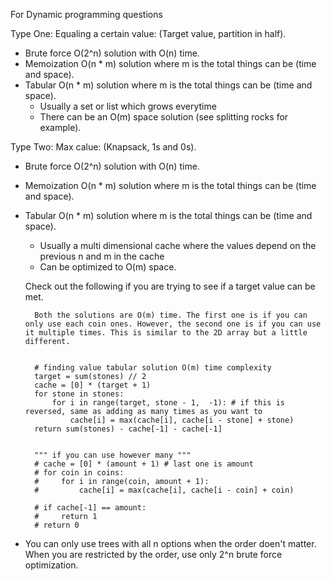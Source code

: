 For Dynamic programming questions

Type One: Equaling a certain value: (Target value, partition in half).

- Brute force O(2^n) solution with O(n) time.
- Memoization O(n \* m) solution where m is the total things can be (time and space).
- Tabular O(n \* m) solution where m is the total things can be (time and space).
  - Usually a set or list which grows everytime
  - There can be an O(m) space solution (see splitting rocks for example).

Type Two: Max calue: (Knapsack, 1s and 0s).

- Brute force O(2^n) solution with O(n) time.
- Memoization O(n \* m) solution where m is the total things can be (time and space).
- Tabular O(n \* m) solution where m is the total things can be (time and space).

  - Usually a multi dimensional cache where the values depend on the previous n and m in the cache
  - Can be optimized to O(m) space.

  Check out the following if you are trying to see if a target value can be met.

        Both the solutions are O(m) time. The first one is if you can only use each coin ones. However, the second one is if you can use it multiple times. This is similar to the 2D array but a little different.


        # finding value tabular solution O(m) time complexity
        target = sum(stones) // 2
        cache = [0] * (target + 1)
        for stone in stones:
            for i in range(target, stone - 1,  -1): # if this is reversed, same as adding as many times as you want to
                cache[i] = max(cache[i], cache[i - stone] + stone)
        return sum(stones) - cache[-1] - cache[-1]


        """ if you can use however many """
        # cache = [0] * (amount + 1) # last one is amount
        # for coin in coins:
        #     for i in range(coin, amount + 1):
        #         cache[i] = max(cache[i], cache[i - coin] + coin)

        # if cache[-1] == amount:
        #     return 1
        # return 0

- You can only use trees with all n options when the order doen't matter. When you are restricted by the order, use only 2^n brute force optimization.
